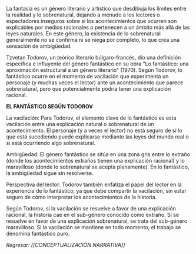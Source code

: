 La fantasía es un género literario y artístico que desdibuja los límites entre la realidad y lo sobrenatural, dejando a menudo a los lectores o espectadores inseguros sobre si los acontecimientos que ocurren son explicables por medios racionales o pertenecen a un ámbito más allá de las leyes naturales. En este género, la existencia de lo sobrenatural generalmente no se confirma ni se niega por completo, lo que crea una sensación de ambigüedad.

Tzvetan Todorov, un teórico literario búlgaro-francés, dio una definición específica e influyente del género fantástico en su obra "Lo fantástico: una aproximación estructural a un género literario" (1970). Según Todorov, lo fantástico ocurre en el momento de vacilación que experimenta un personaje (y muchas veces el lector) ante un acontecimiento que parece sobrenatural, pero que potencialmente podría tener una explicación racional.

**EL FANTÁSTICO SEGÚN TODOROV**

La vacilación: Para Todorov, el elemento clave de lo fantástico es esta vacilación entre una explicación natural o sobrenatural de un acontecimiento. El personaje (y a veces el lector) no está seguro de si lo que está sucediendo puede explicarse mediante las leyes del mundo real o si está ocurriendo algo sobrenatural.

Ambigüedad: El género fantástico se sitúa en una zona gris entre lo extraño (donde los acontecimientos extraños tienen una explicación racional) y lo maravilloso (donde lo sobrenatural se acepta plenamente). En lo fantástico, la ambigüedad sigue sin resolverse.

Perspectiva del lector: Todorov también enfatiza el papel del lector en la experiencia de lo fantástico, ya que debe compartir la vacilación, sin estar seguro de cómo interpretar los acontecimientos de la historia.

Según Todorov, si la vacilación se resuelve a favor de una explicación racional, la historia cae en el sub-género conocido como extraño. Si se resuelve en favor de una explicación sobrenatural, se trata del sub-género maravilloso. Si la vacilación se mantiene en todo momento, el trabajo se denomina fantástico puro.

*Regresar: [[CONCEPTUALIZACIÓN NARRATIVA]]*